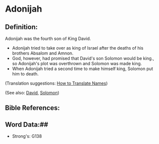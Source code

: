 # Adonijah #

## Definition: ##

Adonijah was the fourth son of King David.

* Adonijah tried to take over as king of Israel after the deaths of his brothers Absalom and Amnon.
* God, however, had promised that David's son Solomon would be king., so Adonijah's plot was overthrown and Solomon was made king.
* When Adonijah tried a second time to make himself king, Solomon put him to death.

(Translation suggestions: [How to Translate Names](rc://en/ta/man/translate/translate-names))

(See also: [David](david.md), [Solomon](solomon.md)) 

## Bible References: ##

## Word Data:##

* Strong's: G138

